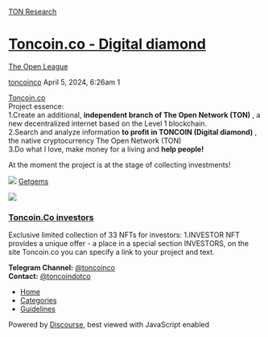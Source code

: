 [TON Research](/)

# [Toncoin.co - Digital diamond](/t/toncoin-co-digital-diamond/7974)

[The Open League](/c/the-open-league/56) 

    

[toncoinco](https://tonresear.ch/u/toncoinco)   April 5, 2024, 6:26am  1

[Toncoin.co](http://Toncoin.co)  
Project essence:  
1.Create an additional, **independent branch of The Open Network (TON)** , a new decentralized internet based on the Level 1 blockchain.  
2.Search and analyze information **to profit in TONCOIN (Digital diamond)** , the native cryptocurrency The Open Network (TON)  
3.Do what I love, make money for a living and **help people!**

At the moment the project is at the stage of collecting investments!

![](https://tonresear.ch/uploads/default/original/2X/8/8e05b7d4611098f8aee3bebf2b73f20216b2f634.png) [Getgems](https://getgems.io/collection/EQA1KiBxlshTmu3k8aay7GkgoZcPw89Uq8Wx80RirsRRDbCg)

![](https://tonresear.ch/uploads/default/optimized/2X/a/a1d664dee6e1e95f664b153813e8355a6cd01783_2_690x162.png)

### [Toncoin.Co investors](https://getgems.io/collection/EQA1KiBxlshTmu3k8aay7GkgoZcPw89Uq8Wx80RirsRRDbCg)

Exclusive limited collection of 33 NFTs for investors: 1.INVESTOR NFT provides a unique offer - a place in a special section INVESTORS, on the site Toncoin.co you can specify a link to your project and text.

**Telegram Channel:** [@toncoinco](https://t.me/Toncoinco)  
**Contact:** [@toncoindotco](https://t.me/Toncoindotco)

 

*   [Home](/)
*   [Categories](/categories)
*   [Guidelines](/guidelines)

Powered by [Discourse](https://www.discourse.org), best viewed with JavaScript enabled